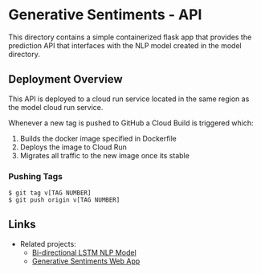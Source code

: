 # Generative Sentiments - API

This directory contains a simple containerized flask app that provides the prediction API that interfaces with the NLP model created in the model directory.

## Deployment Overview

This API is deployed to a cloud run service located in the same region as the model cloud run service.

Whenever a new tag is pushed to GitHub a Cloud Build is triggered which:
1. Builds the docker image specified in Dockerfile
2. Deploys the image to Cloud Run
3. Migrates all traffic to the new image once its stable

### Pushing Tags
```shell
$ git tag v[TAG NUMBER]
$ git push origin v[TAG NUMBER]
```

## Links

- Related projects:
  - [Bi-directional LSTM NLP Model](../model/README.md)
  - [Generative Sentiments Web App](https://github.com/tdarnett/generative-sentiments-web)

